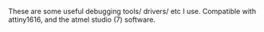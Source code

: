 These are some useful debugging tools/ drivers/ etc I use. Compatible with attiny1616, and the atmel studio (7) software.